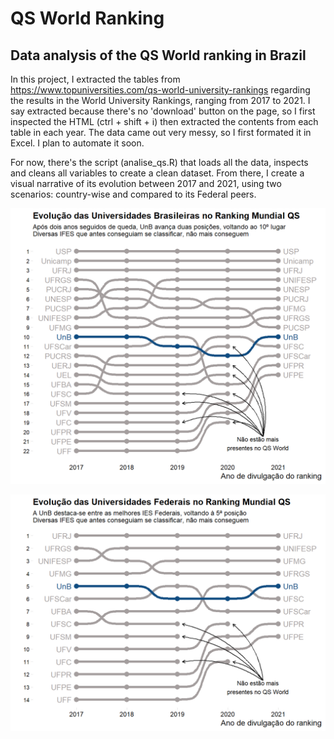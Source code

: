 # QS World Ranking
## Data analysis of the QS World ranking in Brazil

In this project, I extracted the tables from https://www.topuniversities.com/qs-world-university-rankings regarding the results in the World University Rankings, ranging from 2017 to 2021.
I say extracted because there's no 'download' button on the page, so I first inspected the HTML (ctrl + shift + i) then extracted the contents from each table in each year. The data came out very messy, so I first formated it in Excel. I plan to automate it soon.

For now, there's the script (analise_qs.R) that loads all the data, inspects and cleans all variables to create a clean dataset. From there, I create a visual narrative of its evolution between 2017 and 2021, using two scenarios: country-wise and compared to its Federal peers. 

![Evolução da UnB no QS](qs-br.png)

![Evolução da UnB no QS - Federais](qs-federais.png)